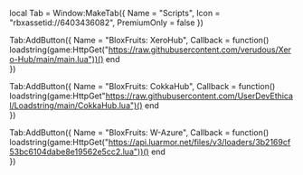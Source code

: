 local Tab = Window:MakeTab({
	Name = "Scripts",
	Icon = "rbxassetid://6403436082",
	PremiumOnly = false
})

Tab:AddButton({
	Name = "BloxFruits: XeroHub",
	Callback = function()
        loadstring(game:HttpGet("https://raw.githubusercontent.com/verudous/Xero-Hub/main/main.lua"))()
  	end    
})

Tab:AddButton({
	Name = "BloxFruits: CokkaHub",
	Callback = function()
        loadstring(game:HttpGet"https://raw.githubusercontent.com/UserDevEthical/Loadstring/main/CokkaHub.lua")()
  	end    
})

Tab:AddButton({
	Name = "BloxFruits: W-Azure",
	Callback = function()
        loadstring(game:HttpGet("https://api.luarmor.net/files/v3/loaders/3b2169cf53bc6104dabe8e19562e5cc2.lua"))()
  	end    
})
